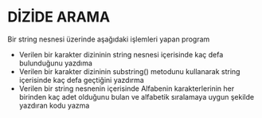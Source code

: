 # DİZİDE ARAMA
Bir string nesnesi üzerinde aşağıdaki işlemleri yapan program
-	Verilen bir karakter dizininin string nesnesi içerisinde kaç defa bulunduğunu yazdıma
-	Verilen bir karakter dizininin substring() metodunu kullanarak string içerisinde kaç defa geçtiğini yazdırma
-	Verilen bir string nesnenin içerisinde Alfabenin karakterlerinin her birinden kaç adet olduğunu bulan ve alfabetik sıralamaya uygun şekilde yazdıran kodu yazma
